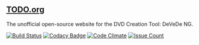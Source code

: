 ## [TODO.org](https://devede.org/)

The unofficial open-source website for the DVD Creation Tool: DeVeDe NG.

[![Build Status](https://travis-ci.org/eustasy/devede.org.svg?branch=master)](https://travis-ci.org/eustasy/devede.org)
[![Codacy Badge](https://api.codacy.com/project/badge/Grade/e6fe4351dfe24d8abe586272d132f56c)](https://www.codacy.com/app/lewisgoddard/devede-org?utm_source=github.com&amp;utm_medium=referral&amp;utm_content=eustasy/devede.org&amp;utm_campaign=Badge_Grade)
[![Code Climate](https://codeclimate.com/github/eustasy/devede.org/badges/gpa.svg)](https://codeclimate.com/github/eustasy/devede.org)
[![Issue Count](https://codeclimate.com/github/eustasy/devede.org/badges/issue_count.svg)](https://codeclimate.com/github/eustasy/devede.org)
